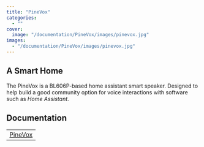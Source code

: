 ```yaml
---
title: "PineVox"
categories: 
  - ""
cover: 
  image: "/documentation/PineVox/images/pinevox.jpg"
images:
  - "/documentation/PineVox/images/pinevox.jpg"
---
```


## A Smart Home

The PineVox is a BL606P-based home assistant smart speaker. Designed to help build a good community option for voice interactions with software such as _Home Assistant_.

## Documentation

|     |
| --- |
| [PineVox](/documentation/PineVox/) |
